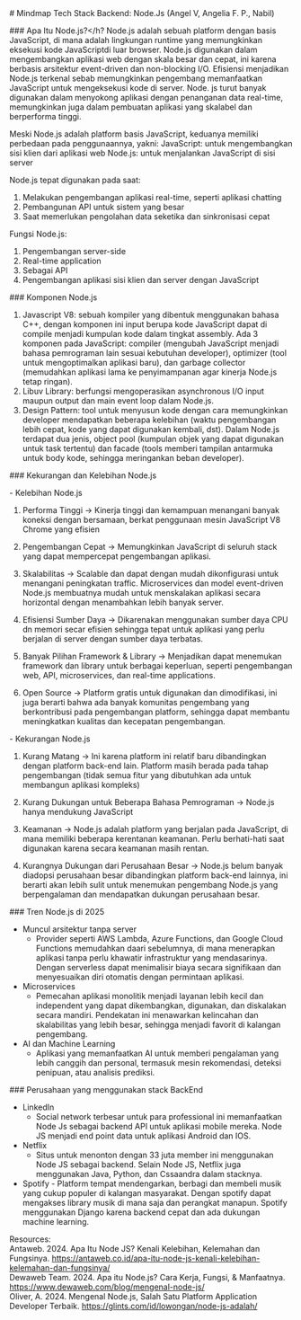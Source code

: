 <!DOCTYPE HTML>
<html lang=id>
<h># Mindmap Tech Stack Backend: Node.Js (Angel V, Angelia F. P., Nabil)</h>

<h>### Apa Itu Node.js?</h?
Node.js adalah sebuah platform dengan basis JavaScript, di mana adalah lingkungan runtime yang memungkinkan eksekusi kode JavaScriptdi luar browser. Node.js digunakan dalam mengembangkan aplikasi web dengan skala besar dan cepat, ini karena berbasis arsitektur event-driven dan non-blocking I/O. Efisiensi menjadikan Node.js terkenal sebab memungkinkan pengembang memanfaatkan JavaScript untuk mengeksekusi kode di server. Node. js turut banyak digunakan dalam menyokong aplikasi dengan penanganan data real-time, memungkinkan juga dalam pembuatan aplikasi yang skalabel dan berperforma tinggi.

Meski Node.js adalah platform basis JavaScript, keduanya memiliki perbedaan pada penggunaannya, yakni:
JavaScript: untuk mengembangkan sisi klien dari aplikasi web
Node.js: untuk menjalankan JavaScript di sisi server

Node.js tepat digunakan pada saat:

1. Melakukan pengembangan aplikasi real-time, seperti aplikasi chatting
2. Pembangunan API untuk sistem yang besar
3. Saat memerlukan pengolahan data seketika dan sinkronisasi cepat

Fungsi Node.js:
1. Pengembangan server-side
2. Real-time application
3. Sebagai API
4. Pengembangan aplikasi sisi klien dan server dengan JavaScript
   
<h>### Komponen Node.js</h>
1. Javascript V8: sebuah kompiler yang dibentuk menggunakan bahasa C++, dengan komponen ini input berupa kode JavaScript dapat di compile menjadi kumpulan kode dalam tingkat assembly. Ada 3 komponen pada JavaScript: compiler (mengubah JavaScript menjadi bahasa pemrograman lain sesuai kebutuhan developer), optimizer (tool untuk mengoptimalkan aplikasi baru), dan garbage collector (memudahkan aplikasi lama ke penyimampanan agar kinerja Node.js tetap ringan).
2. Libuv Library: berfungsi mengoperasikan asynchronous I/O input maupun output dan main event loop dalam Node.js.
3. Design Pattern: tool untuk menyusun kode dengan cara memungkinkan developer mendapatkan beberapa kelebihan (waktu pengembangan lebih cepat, kode yang dapat digunakan kembali, dst). Dalam Node.js terdapat dua jenis, object pool (kumpulan objek yang dapat digunakan untuk task tertentu) dan facade (tools memberi tampilan antarmuka untuk body kode, sehingga meringankan beban developer).

<h>### Kekurangan dan Kelebihan Node.js</h>

<h>- Kelebihan Node.js</h>
  
1. Performa Tinggi
-> Kinerja tinggi dan kemampuan menangani banyak koneksi dengan bersamaan, berkat penggunaan mesin JavaScript V8 Chrome yang efisien
   
2. Pengembangan Cepat
-> Memungkinkan JavaScript di seluruh stack yang dapat mempercepat pengembangan aplikasi.
   
3. Skalabilitas
-> Scalable dan dapat dengan mudah dikonfigurasi untuk menangani peningkatan traffic. Microservices dan model event-driven Node.js membuatnya mudah untuk menskalakan aplikasi secara horizontal dengan menambahkan lebih banyak server.
   
4. Efisiensi Sumber Daya
-> Dikarenakan menggunakan sumber daya CPU dn memori secar efisien sehingga tepat untuk aplikasi yang perlu berjalan di server dengan sumber daya terbatas.
   
5. Banyak Pilihan Framework & Library
-> Menjadikan dapat menemukan framework dan library untuk berbagai keperluan, seperti pengembangan web, API, microservices, dan real-time applications.
   
6. Open Source
-> Platform gratis untuk digunakan dan dimodifikasi, ini juga berarti bahwa ada banyak komunitas pengembang yang berkontribusi pada pengembangan platform, sehingga dapat membantu meningkatkan kualitas dan kecepatan pengembangan.
      
<h>- Kekurangan Node.js</h>
  
1. Kurang Matang
-> Ini karena platform ini relatif baru dibandingkan dengan platform back-end lain. Platform masih berada pada tahap pengembangan (tidak semua fitur yang dibutuhkan ada untuk membangun aplikasi kompleks)
   
2. Kurang Dukungan untuk Beberapa Bahasa Pemrograman
-> Node.js hanya mendukung JavaScript

3. Keamanan
-> Node.js adalah platform yang berjalan pada JavaScript, di mana memiliki beberapa kerentanan keamanan. Perlu berhati-hati saat digunakan karena secara keamanan masih rentan.
   
4. Kurangnya Dukungan dari Perusahaan Besar
-> Node.js belum banyak diadopsi perusahaan besar dibandingkan platform back-end lainnya, ini berarti akan lebih sulit untuk menemukan pengembang Node.js yang berpengalaman dan mendapatkan dukungan perusahaan besar.

<h>### Tren Node.js di 2025</h>
  - Muncul arsitektur tanpa server
    - Provider seperti AWS Lambda, Azure Functions, dan Google Cloud Functions memudahkan daari sebelumnya, di mana menerapkan aplikasi tanpa perlu khawatir infrastruktur yang mendasarinya. Dengan serverless dapat menimalisir biaya secara signifikaan dan menyesuaikan diri otomatis dengan permintaan aplikasi.
  - Microservices
    - Pemecahan aplikasi monolitik menjadi layanan lebih kecil dan independent yang dapat dikembangkan, digunakan, dan diskalakan secara mandiri. Pendekatan ini menawarkan kelincahan dan skalabilitas yang lebih besar, sehingga menjadi favorit di kalangan pengembang.
  - AI dan Machine Learning
    - Aplikasi yang memanfaatkan AI untuk memberi pengalaman yang lebih canggih dan personal, termasuk mesin rekomendasi, deteksi penipuan, atau analisis prediksi.
      
<h>### Perusahaan yang menggunakan stack BackEnd</h>
  - LinkedIn
    - Social network terbesar untuk para professional ini memanfaatkan Node Js sebagai backend API untuk aplikasi mobile mereka. Node JS menjadi end point data untuk aplikasi Android dan IOS.
  - Netflix
    -  Situs untuk menonton dengan 33 juta member ini menggunakan Node JS sebagai backend. Selain Node JS, Netflix juga menggunakan Java, Python, dan Cssaandra dalam stacknya.
  -  Spotify
    - Platform tempat mendengarkan, berbagi dan membeli musik yang cukup populer di kalangan masyarakat. Dengan spotify dapat mengakses library musik di mana saja dan perangkat manapun. Spotify menggunakan Django karena backend cepat dan ada dukungan machine learning.

<h>Resources:</h> 
<br>
Antaweb. 2024. Apa Itu Node JS? Kenali Kelebihan, Kelemahan dan Fungsinya. https://antaweb.co.id/apa-itu-node-js-kenali-kelebihan-kelemahan-dan-fungsinya/
<br>
Dewaweb Team. 2024. Apa itu Node.js? Cara Kerja, Fungsi, & Manfaatnya. https://www.dewaweb.com/blog/mengenal-node-js/
<br>
Oliver, A. 2024. Mengenal Node.js, Salah Satu Platform Application Developer Terbaik. https://glints.com/id/lowongan/node-js-adalah/
</html>

